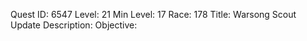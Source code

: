 Quest ID: 6547
Level: 21
Min Level: 17
Race: 178
Title: Warsong Scout Update
Description: 
Objective: 
